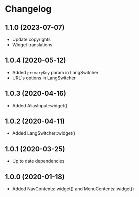 Changelog
=========

## 1.1.0 (2023-07-07)
 * Update copyrights
 * Widget translations

## 1.0.4 (2020-05-12)
 * Added `primaryKey` param in LangSwitcher
 * URL`s options in LangSwitcher

## 1.0.3 (2020-04-16)
 * Added AliasInput::widget()
 
## 1.0.2 (2020-04-11)
 * Added LangSwitcher::widget()
 
## 1.0.1 (2020-03-25)
 * Up to date dependencies

## 1.0.0 (2020-01-18)
 * Added NavContents::widget() and MenuContents::widget()